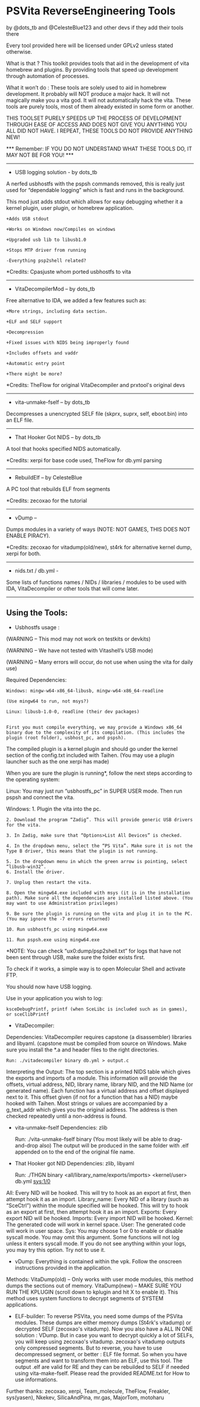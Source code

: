 # PSVita ReverseEngineering Tools
by @dots_tb and @CelesteBlue123 and other devs if they add their tools there


Every tool provided here will be licensed under GPLv2 unless stated otherwise.

What is that ?
This toolkit provides tools that aid in the development of vita homebrew and plugins. By providing tools that speed up development through automation of processes.

What it won’t do :
These tools are solely used to aid in homebrew development. It probably will NOT produce a major hack. It will not magically make you a vita god. It will not automatically hack the vita. These tools are purely tools, most of them already existed in some form or another.

THIS TOOLSET PURELY SPEEDS UP THE PROCESS OF DEVELOPMENT THROUGH EASE OF ACCESS AND DOES NOT GIVE YOU ANYTHING YOU ALL DID NOT HAVE. 
I REPEAT, THESE TOOLS DO NOT PROVIDE ANYTHING NEW!

*** Remember: IF YOU DO NOT UNDERSTAND WHAT THESE TOOLS DO, IT MAY NOT BE FOR YOU! ***


--------------------------------------------------------------------------------

- USB logging solution - by dots_tb

A nerfed usbhostfs with the pspsh commands removed, this is really just used for “dependable logging” which is fast and runs in the background.

This mod just adds stdout which allows for easy debugging whether it a kernel plugin, user plugin, or homebrew application.

	+Adds USB stdout

	+Works on Windows now/Compiles on windows

	+Upgraded usb lib to libusb1.0

	+Stops MTP driver from running

	-Everything psp2shell related?

*Credits: Cpasjuste whom ported usbhostfs to vita

--------------------------------------------------------------------------------

- VitaDecompilerMod – by dots_tb

Free alternative to IDA, we added a few features such as:

	+More strings, including data section.

	+ELF and SELF support

	+Decompression

	+Fixed issues with NIDS being improperly found

	+Includes offsets and vaddr

	+Automatic entry point

	+There might be more?
	
*Credits: TheFlow for original VitaDecompiler and prxtool's original devs

--------------------------------------------------------------------------------

- vita-unmake-fself – by dots_tb

Decompresses a unencrypted SELF file (skprx, suprx, self, eboot.bin) into an ELF file.

--------------------------------------------------------------------------------

- That Hooker Got NIDS – by dots_tb

A tool that hooks specified NIDS automatically.

*Credits: xerpi for base code used, TheFlow for db.yml parsing

--------------------------------------------------------------------------------

- RebuildElf – by CelesteBlue

A PC tool that rebuilds ELF from segments

*Credits: zecoxao for the tutorial

--------------------------------------------------------------------------------

- vDump –

Dumps modules in a variety of ways (NOTE: NOT GAMES, THIS DOES NOT ENABLE PIRACY).

*Credits: zecoxao for vitadump(old/new), st4rk for alternative kernel dump, xerpi for both.

--------------------------------------------------------------------------------

- nids.txt / db.yml -

Some lists of functions names / NIDs / libraries / modules to be used with IDA, VitaDecompiler or other tools that will come later.

--------------------------------------------------------------------------------

Using the Tools:
--------------------------------------------------------------------------------


- Usbhostfs usage :

(WARNING – This mod may not work on testkits or devkits)

(WARNING – We have not tested with Vitashell’s USB mode)

(WARNING – Many errors will occur, do not use when using the vita for daily use)

Required Dependencies:

	Windows: mingw-w64-x86_64-libusb, mingw-w64-x86_64-readline
	
	(Use mingw64 to run, not msys?)
	
	Linux: libusb-1.0-0, readline (their dev packages)

	
	First you must compile everything, we may provide a Windows x86_64 binary due to the complexity of its compilation. (This includes the plugin (root folder), usbhost_pc, and pspsh).
	
The compiled plugin is a kernel plugin and should go under the kernel section of the config.txt included with Taihen. (You may use a plugin launcher such as the one xerpi has made)

When you are sure the plugin is running*, follow the next steps according to the operating system:

Linux:
	You may just run “usbhostfs_pc” in SUPER USER mode. Then run pspsh and connect the vita.

Windows:
	1. Plugin the vita into the pc.
	
	2. Download the program “Zadig”. This will provide generic USB drivers for the vita.
	
	3. In Zadig, make sure that “Options>List All Devices” is checked.
	
	4. In the dropdown menu, select the “PS Vita”. Make sure it is not the Type B driver, this means that the plugin is not running. 

	5. In the dropdown menu in which the green arrow is pointing, select “libusb-win32”.
	6. Install the driver.
	
	7. Unplug then restart the vita.
	
	8. Open the mingw64.exe included with msys (it is in the installation path). Make sure all the dependencies are installed listed above. (You may want to use Administration privileges)
	
	9. Be sure the plugin is running on the vita and plug it in to the PC. (You may ignore the -7 errors returned)
	
	10. Run usbhostfs_pc using mingw64.exe

	11. Run pspsh.exe using mingw64.exe
	
*NOTE: You can check “ux0:dump/psp2shell.txt” for logs that have not been sent through USB, make sure the folder exists first.
	
To check if it works, a simple way is to open Molecular Shell and activate FTP.

You should now have USB logging.

Use in your application you wish to log:

	ksceDebugPrintf, printf (when SceLibc is included such as in games), or sceClibPrintf


- VitaDecompiler:

Dependencies:
VitaDecompiler requires capstone (a disassembler) libraries and libyaml. (capstone must be compiled from source on Windows. Make sure you install the *.a and header files to the right directories.

	Run: ./vitadecompiler binary db.yml > output.c
	
Interpreting the Output:
The top section is a printed NIDS table which gives the exports and imports of a module. This information will provide the offsets, virtual address, NID, library name, library NID, and the NID Name (or generated name).
Each function has a virtual address and offset displayed next to it. This offset given (if not for a function that has a NID) maybe hooked with Taihen. 
Most strings or values are accompanied by a g_text_addr which gives you the original address. The address is then checked repeatedly until a non-address is found. 


- vita-unmake-fself
Dependencies: zlib

	Run: ./vita-unmake-fself binary
(You most likely will be able to drag-and-drop also)
The output will be produced in the same folder with .elf appended on to the end of the original file name.


- That Hooker got NID
Dependencies: zlib, libyaml

	Run: ./THGN binary <all/library_name/exports/imports> <kernel/user> db.yml <sys:1/0>
	
All: Every NID will be hooked. This will try to hook as an export at first, then attempt hook it as an import.
Library_name: Every NID of a library (such as “SceCtrl”) within the module specified will be hooked. This will try to hook as an export at first, then attempt hook it as an import.
Exports: Every export NID will be hooked.
Imports: Every import NID will be hooked.
Kernel: The generated code will work in kernel space.
User: The generated code will work in user space.
Sys: You may choose 1 or 0 to enable or disable syscall mode. You may omit this argument. Some functions will not log unless it enters syscall mode. If you do not see anything within your logs, you may try this option. Try not to use it.


- vDump:
Everything is contained within the vpk. Follow the onscreen instructions provided in the application.

Methods:
VitaDump(old) – Only works with user mode modules, this method dumps the sections out of memory.
VitaDump(new) – MAKE SURE YOU RUN THE KPLUGIN (scroll down to kplugin and hit X to enable it). This method uses system functions to decrypt segments of SYSTEM applications.


- ELF-builder:
To reverse PSVita, you need some dumps of the PSVita modules. These dumps are either memory dumps (St4rk's vitadump) or decrypted SELF (zecoxao's vitadump).
Now you also have a ALL IN ONE solution : VDump. But in case you want to decrypt quickly a lot of SELFs, you will keep using zecoxao's vitadump.
zecoxao's vitadump outputs only compressed segments. But to reverse, you have to use decompressed segment, or better : ELF file format.
So when you have segments and want to transform them into an ELF, use this tool.
The output .elf are valid for RE and they can be rebuilded to SELF if needed using vita-make-fself.
Please read the provided README.txt for How to use informations.


Further thanks:
zecoxao, xerpi, Team_molecule, TheFlow, Freakler, sys(yasen), Nkekev, SilicaAndPina, mr.gas, MajorTom, motoharu
